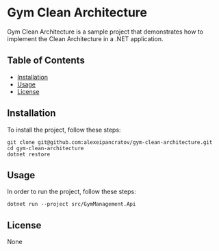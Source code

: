 # Gym Clean Architecture

Gym Clean Architecture is a sample project that demonstrates how to implement the Clean Architecture in a .NET application.

## Table of Contents

- [Installation](#installation)
- [Usage](#usage)
- [License](#license)

## Installation

To install the project, follow these steps:
```
git clone git@github.com:alexeipancratov/gym-clean-architecture.git
cd gym-clean-architecture
dotnet restore
```

## Usage

In order to run the project, follow these steps:
```
dotnet run --project src/GymManagement.Api
```

## License

None
